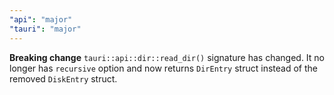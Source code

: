 ```yaml
---
"api": "major"
"tauri": "major"
---
```


**Breaking change** `tauri::api::dir::read_dir()` signature has changed. It no longer has `recursive` option and now returns `DirEntry` struct instead of the removed `DiskEntry` struct.
